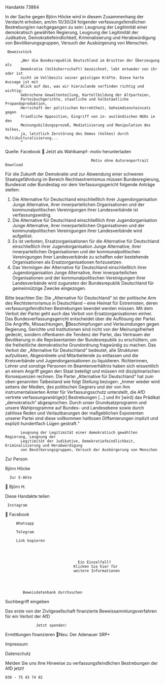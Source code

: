 Handakte 73864

In der Sache gegen Björn Höcke wird in diesem Zusammenhang der Verdacht
erhoben, am/im 10/30/24 folgender verfassungsfeindlichen Bestrebung/en
nachgegangen zu sein: Leugnung der Legitimität einer demokratisch gewählten
Regierung, Leugnung der Legitimität der Judikative, Demokratiefeindlichkeit,
Kriminalisierung und Herabwürdigung von Bevölkerungsgruppen, Versuch der
Ausbürgerung von Menschen.




     Beweisstück

           „Wer die Bundesrepublik Deutschland im Brustton der Überzeugung als
           Demokratie (Volksherrschaft) bezeichnet, lebt entweder von ihr oder ist
           nicht im Vollbesitz seiner geistigen Kräfte. Diese harte Aussage ist mit
           Blick auf das, was wir hierzulande vorfinden richtig und wichtig:
           Gebrochene Gewaltenteilung, Kartellbildung der Altparteien,
           Parteibuchgerichte, staatliche und halbstaatliche Propandaproduktion,
           Herrschaft der politischen Korrektheit, Geheimdiensteinsatz gegen
           friedliche Opposition, Eingriff von in- ausländischen NGOs in den
           Meinungsbildungsprozeß, Mediatisierung und Manipulation des Volkes,
           ja, letztlich Zerstörung des Demos (Volkes) durch Multikulturalisierung...
           “



Quelle:
Facebook
                       Jetzt als Wahlkampf-
                       motiv herunterladen


                                           Motiv ohne Autorenportrait              Download




Für die Zukunft der Demokratie und zur Abwendung einer schweren
Staatsgefährdung im Bereich Rechtsextremismus müssen Bundesregierung,
Bundesrat oder Bundestag vor dem Verfassungsgericht folgende Anträge stellen:


   1. Die Alternative für Deutschland einschließlich ihrer Jugendorganisation
      Junge Alternative, ihrer innerparteilichen Organisationen und der
      kommunalpolitischen Vereinigungen ihrer Landesverbände ist
      verfassungswidrig.
   2. Die Alternative für Deutschland einschließlich ihrer Jugendorganisation
      Junge Alternative, ihrer innerparteilichen Organisationen und der
      kommunalpolitischen Vereinigungen ihrer Landesverbände wird aufgelöst.
   3. Es ist verboten, Ersatzorganisationen für die Alternative für Deutschland
      einschließlich ihrer Jugendorganisation Junge Alternative, ihrer
      innerparteilichen Organisationen und der kommunalpolitischen
      Vereinigungen ihrer Landesverbände zu schaffen oder bestehende
      Organisationen als Ersatzorganisationen fortzusetzen.
   4. Das Vermögen der Alternative für Deutschland einschließlich ihrer
      Jugendorganisation Junge Alternative, ihrer innerparteilichen Organisationen
      und der kommunalpolitischen Vereinigungen ihrer Landesverbände wird
      zugunsten der Bundesrepublik Deutschland für gemeinnützige Zwecke
      eingezogen.



Bitte beachten Sie: Die „Alternative für Deutschland“ ist der politische Arm des Rechtsterrorismus in
Deutschland – eine Heimat für Extremisten, deren verfassungsfeindlichen Bestrebungen beendet
werden müssen. Mit dem Verbot der Partei geht auch das Verbot von Ersatzorganisationen einher. Das
Bundesverfassungsgericht entscheidet über die Auflösung der Partei. Die Angriffe, Missachtungen,
Beschimpfungen und Verleumdungen gegen Regierung, Gerichte und Institutionen sind nicht von der
Meinungsfreiheit gedeckt, sondern offenbaren die Tendenz der Partei, das Vertrauen der Bevölkerung
in die Repräsentanten der Bundesrepublik zu erschüttern, um die freiheitliche demokratische
Grundordnung fragwürdig zu machen. Das Verbot der „Alternative für Deutschland“ bedeutet, alle
Strukturen aufzulösen, Abgeordnete und Mitarbeitende zu entlassen und die Kreisverbände und
Jugendorganisationen zu liquidieren. Richterinnen, Lehrer und sonstige Personen im
Beamtenverhältnis haben sich wissentlich an einem Angriff gegen den Staat beteiligt und müssen mit
disziplinarischen Konsequenzen rechnen.
Die Partei „Alternative für Deutschland“ hat zum oben genannten Tatbestand wie folgt Stellung
bezogen: „Immer wieder wird seitens der Medien, des politischen Gegners und der von ihm
instrumentalisierten Ämter für Verfassungsschutz unterstellt, die AfD vertrete verfassungswidrige[r]
Bestrebungen […] und ihr [wird] das Prädikat „demokratisch“ abgesprochen. Durch unser
Grundsatzprogramm und unsere Wahlprogramme auf Bundes- und Landesebene sowie durch zahllose
Reden und Verlautbarungen der maßgeblichen Exponenten unserer Partei sind diese vollkommen
haltlosen Diffamierungen implizit und explizit hundertfach Lügen gestraft.“




           Leugnung der Legitimität einer demokratisch gewählten Regierung, Leugnung der
           Legitimität der Judikative, Demokratiefeindlichkeit, Kriminalisierung und Herabwürdigung
           von Bevölkerungsgruppen, Versuch der Ausbürgerung von Menschen




   Zur Person


   Björn Höcke

      Zur E-Akte
                        Björn H.

Diese Handakte teilen


     Instagram
         Facebook

         Whatsapp

         Telegram

         Link kopieren




                                     Ein Einzelfall?
                                   Klicken Sie hier für
                                   weitere Informationen




            Beweisdatenbank durchsuchen

  Suchbegriff eingeben

  Das erste von der Zivilgesellschaft finanzierte
   Beweissammlungsverfahren für ein Verbot
                     der AfD

                  Jetzt spenden!




Ermittlungen finanzieren
Neu: Der Adenauer SRP+

Impressum

Datenschutz




Melden Sie uns Ihre Hinweise zu verfassungsfeindlichen Bestrebungen der AfD
jetzt!

    030 - 75 43 74 82
